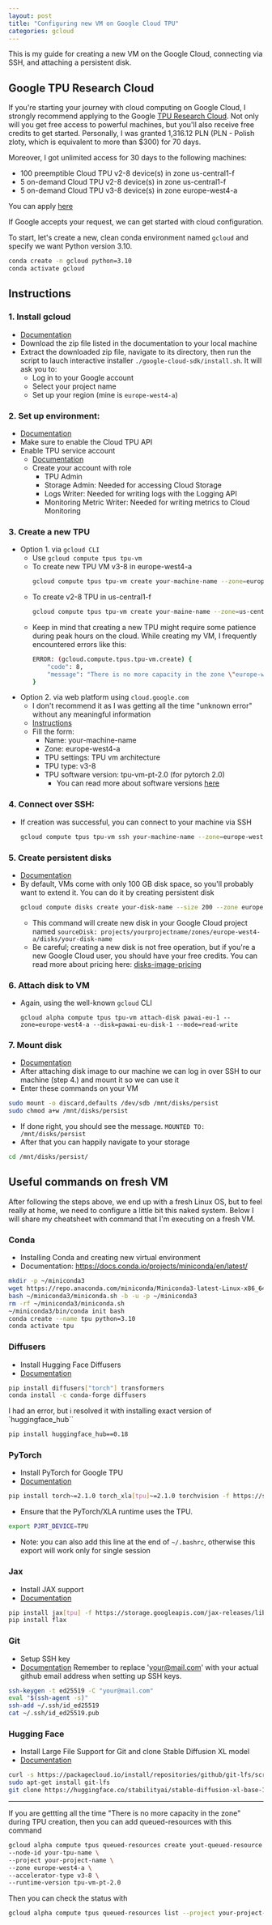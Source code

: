 ```yaml
---
layout: post
title: "Configuring new VM on Google Cloud TPU"
categories: gcloud
---
```


This is my guide for creating a new VM on the Google Cloud, connecting via SSH, and attaching a persistent disk.

## Google TPU Research Cloud

If you're starting your journey with cloud computing on Google Cloud, I strongly recommend applying to the Google [TPU Research Cloud](https://sites.research.google/trc/about/). Not only will you get free access to powerful machines, but you'll also receive free credits to get started. Personally, I was granted 1,316.12 PLN (PLN - Polish zloty, which is equivalent to more than $300) for 70 days.

Moreover, I got unlimited access for 30 days to the following machines:
- 100 preemptible Cloud TPU v2-8 device(s) in zone us-central1-f
- 5 on-demand Cloud TPU v2-8 device(s) in zone us-central1-f
- 5 on-demand Cloud TPU v3-8 device(s) in zone europe-west4-a

You can apply [here](https://sites.research.google/trc/about/)

If Google accepts your request, we can get started with cloud configuration.

To start, let's create a new, clean conda environment named `gcloud` and specify we want Python version 3.10.
```bash
conda create -n gcloud python=3.10
conda activate gcloud
```

## Instructions

### 1. Install gcloud

- [Documentation](https://cloud.google.com/sdk/docs/install)
- Download the zip file listed in the documentation to your local machine
- Extract the downloaded zip file, navigate to its directory, then run the script to lauch interactive installer `./google-cloud-sdk/install.sh`. It will ask you to: 
    - Log in to your Google account
    - Select your project name
    - Set up your region (mine is `europe-west4-a`)

### 2. Set up environment:

- [Documentation](https://cloud.google.com/tpu/docs/setup-gcp-account)
- Make sure to enable the Cloud TPU API
- Enable TPU service account
    - [Documentation](https://cloud.google.com/iam/docs/service-account-overview)
    - Create your account with role
        - TPU Admin
        - Storage Admin: Needed for accessing Cloud Storage
        - Logs Writer: Needed for writing logs with the Logging API
        - Monitoring Metric Writer: Needed for writing metrics to Cloud Monitoring

### 3. Create a new TPU

- Option 1. via `gcloud CLI`
    - Use `gcloud compute tpus tpu-vm`
    - To create new TPU VM v3-8 in europe-west4-a
        ```bash
        gcloud compute tpus tpu-vm create your-machine-name --zone=europe-west4-a --accelerator-type=v3-8 --version=tpu-vm-pt-2.0
        ```
    - To create v2-8 TPU in us-central1-f
        ```bash
        gcloud compute tpus tpu-vm create your-maine-name --zone=us-central1-f --accelerator-type=v2-8 --version=tpu-vm-pt-2.0
        ```
    - Keep in mind that creating a new TPU might require some patience during peak hours on the cloud. While creating my VM, I frequently encountered errors like this:
        ```bash
        ERROR: (gcloud.compute.tpus.tpu-vm.create) {
            "code": 8,
            "message": "There is no more capacity in the zone \"europe-west4-a\"; you can try in another zone where Cloud TPU Nodes are offered (see https://cloud.google.com/tpu/docs/regions) [EID: 0x1a50fbb229537bb]"
        }
        ```
- Option 2. via web platform using `cloud.google.com`
    - I don't recommend it as I was getting all the time  "unknown error" without any meaningful information
    - [Instructions](https://cloud.google.com/tpu/docs/managing-tpus-tpu-vm)
    - Fill the form:
        - Name: your-machine-name
        - Zone: europe-west4-a
        - TPU settings: TPU vm architecture
        - TPU type: v3-8
        - TPU software version: tpu-vm-pt-2.0 (for pytorch 2.0)
            - You can read more about software versions [here](https://cloud.google.com/tpu/docs/supported-tpu-configurations#tpu_software_versions)

### 4. Connect over SSH: 

- If creation was successful, you can connect to your machine via SSH
    ```bash
    gcloud compute tpus tpu-vm ssh your-machine-name --zone=europe-west4-a
    ```

### 5. Create persistent disks

- [Documentation](https://cloud.google.com/compute/docs/disks/add-persistent-disk)
- By default, VMs come with only 100 GB disk space, so you'll probably want to extend it. You can do it by creating persistent disk
    ```bash
    gcloud compute disks create your-disk-name --size 200 --zone europe-west4-a --type pd-balanced
    ```
    - This command will create new disk in your Google Cloud project named `sourceDisk: projects/yourprojectname/zones/europe-west4-a/disks/your-disk-name`
    - Be careful; creating a new disk is not free operation, but if you're a new Google Cloud user, you should have your free credits. You can read more about pricing here: [disks-image-pricing](https://cloud.google.com/compute/disks-image-pricing)

### 6. Attach disk to VM

- Again, using the well-known `gcloud` CLI
    ```
    gcloud alpha compute tpus tpu-vm attach-disk pawai-eu-1 --zone=europe-west4-a --disk=pawai-eu-disk-1 --mode=read-write
    ```

### 7. Mount disk

- [Documentation](https://cloud.google.com/compute/docs/disks/format-mount-disk-linux)
- After attaching disk image to our machine we can log in over SSH to our machine (step 4.) and mount it so we can use it
- Enter these commands on your VM
```bash
sudo mount -o discard,defaults /dev/sdb /mnt/disks/persist
sudo chmod a+w /mnt/disks/persist
```
- If done right, you should see the message. `MOUNTED TO: /mnt/disks/persist`
- After that you can happily navigate to your storage
```bash
cd /mnt/disks/persist/
```

## Useful commands on fresh VM
After following the steps above, we end up with a fresh Linux OS, but to feel really at home, we need to configure a little bit this naked system. Below I will share my cheatsheet with command that I'm executing on a fresh VM.

### Conda
- Installing Conda and creating new virtual environment
- Documentation: https://docs.conda.io/projects/miniconda/en/latest/
```bash
mkdir -p ~/miniconda3
wget https://repo.anaconda.com/miniconda/Miniconda3-latest-Linux-x86_64.sh -O ~/miniconda3/miniconda.sh
bash ~/miniconda3/miniconda.sh -b -u -p ~/miniconda3
rm -rf ~/miniconda3/miniconda.sh
~/miniconda3/bin/conda init bash
conda create --name tpu python=3.10
conda activate tpu
```

### Diffusers
- Install Hugging Face Diffusers
- [Documentation](https://huggingface.co/docs/diffusers/installation)
```bash
pip install diffusers["torch"] transformers
conda install -c conda-forge diffusers
```
I had an error, but i resolved it with installing exact version of `huggingface_hub``
```bash
pip install huggingface_hub==0.18
```

### PyTorch
- Install PyTorch for Google TPU
- [Documentation](https://cloud.google.com/tpu/docs/run-calculation-pytorch)
```bash
pip install torch~=2.1.0 torch_xla[tpu]~=2.1.0 torchvision -f https://storage.googleapis.com/libtpu-releases/index.html
```
- Ensure that the PyTorch/XLA runtime uses the TPU.
```bash 
export PJRT_DEVICE=TPU
```
- Note: you can also add this line at the end of `~/.bashrc`, otherwise this export will work only for single session

### Jax
- Install JAX support
- [Documentation](https://huggingface.co/blog/sdxl_jax)
```bash
pip install jax[tpu] -f https://storage.googleapis.com/jax-releases/libtpu_releases.html
pip install flax
```

### Git
- Setup SSH key
- [Documentation](https://github.com/settings/keys)
Remember to replace 'your@mail.com' with your actual github email address when setting up SSH keys.
```bash
ssh-keygen -t ed25519 -C "your@mail.com"
eval "$(ssh-agent -s)"
ssh-add ~/.ssh/id_ed25519
cat ~/.ssh/id_ed25519.pub
```

### Hugging Face
- Install Large File Support for Git and clone Stable Diffusion XL model 
- [Documentation](https://huggingface.co/docs/hub/repositories-getting-started)
```bash
curl -s https://packagecloud.io/install/repositories/github/git-lfs/script.deb.sh | sudo bash
sudo apt-get install git-lfs
git clone https://huggingface.co/stabilityai/stable-diffusion-xl-base-1.0
```


--- 
If you are gettting all the time "There is no more capacity in the zone" during TPU creation, then you can add queued-resources with this command
```bash
gcloud alpha compute tpus queued-resources create yout-queued-resource \
--node-id your-tpu-name \
--project your-project-name \
--zone europe-west4-a \
--accelerator-type v3-8 \
--runtime-version tpu-vm-pt-2.0
```

Then you can check the status with 

```bash
gcloud alpha compute tpus queued-resources list --project your-project-name --zone europe-west4-a
```